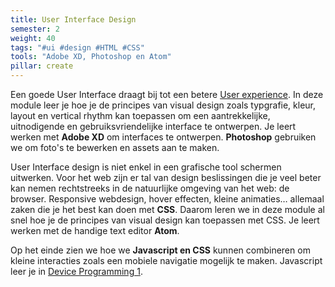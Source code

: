 ```yaml
---
title: User Interface Design
semester: 2
weight: 40
tags: "#ui #design #HTML #CSS"
tools: "Adobe XD, Photoshop en Atom"
pillar: create
---
```

Een goede User Interface draagt bij tot een betere <a href="/programma/user-experience-design/">User experience</a>.
In deze module leer je hoe je de principes van visual design zoals typgrafie, kleur, layout en vertical rhythm kan toepassen om een aantrekkelijke, uitnodigende en gebruiksvriendelijke interface te ontwerpen.
Je leert werken met **Adobe XD** om interfaces te ontwerpen. **Photoshop** gebruiken we om foto's te bewerken en assets aan te maken.

User Interface design is niet enkel in een grafische tool schermen uitwerken. Voor het web zijn er tal van design beslissingen die je veel beter kan nemen rechtstreeks in de natuurlijke omgeving van het web: de browser. Responsive webdesign, hover effecten, kleine animaties&hellip; allemaal zaken die je het best kan doen met **CSS**. Daarom leren we in deze module al snel hoe je de principes van visual design kan toepassen met CSS. Je leert werken met de handige text editor **Atom**.

Op het einde zien we hoe we **Javascript en CSS** kunnen combineren om kleine interacties zoals een mobiele navigatie mogelijk te maken. Javascript leer je in <a href="/programma/device-programming-1/">Device Programming 1</a>.
